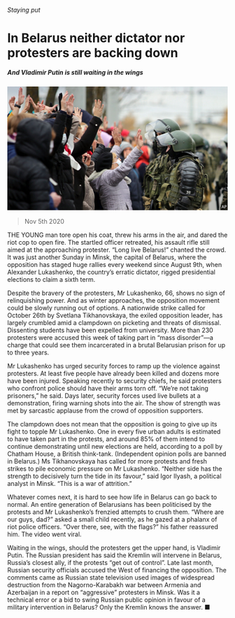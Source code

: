 ###### Staying put

# In Belarus neither dictator nor protesters are backing down 

##### And Vladimir Putin is still waiting in the wings 

![image](images/20201107_eup503.jpg) 

> Nov 5th 2020 

THE YOUNG man tore open his coat, threw his arms in the air, and dared the riot cop to open fire. The startled officer retreated, his assault rifle still aimed at the approaching protester. “Long live Belarus!” chanted the crowd. It was just another Sunday in Minsk, the capital of Belarus, where the opposition has staged huge rallies every weekend since August 9th, when Alexander Lukashenko, the country’s erratic dictator, rigged presidential elections to claim a sixth term.

Despite the bravery of the protesters, Mr Lukashenko, 66, shows no sign of relinquishing power. And as winter approaches, the opposition movement could be slowly running out of options. A nationwide strike called for October 26th by Svetlana Tikhanovskaya, the exiled opposition leader, has largely crumbled amid a clampdown on picketing and threats of dismissal. Dissenting students have been expelled from university. More than 230 protesters were accused this week of taking part in “mass disorder”—a charge that could see them incarcerated in a brutal Belarusian prison for up to three years.


Mr Lukashenko has urged security forces to ramp up the violence against protesters. At least five people have already been killed and dozens more have been injured. Speaking recently to security chiefs, he said protesters who confront police should have their arms torn off. “We’re not taking prisoners,” he said. Days later, security forces used live bullets at a demonstration, firing warning shots into the air. The show of strength was met by sarcastic applause from the crowd of opposition supporters.

The clampdown does not mean that the opposition is going to give up its fight to topple Mr Lukashenko. One in every five urban adults is estimated to have taken part in the protests, and around 85% of them intend to continue demonstrating until new elections are held, according to a poll by Chatham House, a British think-tank. (Independent opinion polls are banned in Belarus.) Ms Tikhanovskaya has called for more protests and fresh strikes to pile economic pressure on Mr Lukashenko. “Neither side has the strength to decisively turn the tide in its favour,” said Igor Ilyash, a political analyst in Minsk. “This is a war of attrition.”

Whatever comes next, it is hard to see how life in Belarus can go back to normal. An entire generation of Belarusians has been politicised by the protests and Mr Lukashenko’s frenzied attempts to crush them. “Where are our guys, dad?” asked a small child recently, as he gazed at a phalanx of riot police officers. “Over there, see, with the flags?” his father reassured him. The video went viral.

Waiting in the wings, should the protesters get the upper hand, is Vladimir Putin. The Russian president has said the Kremlin will intervene in Belarus, Russia’s closest ally, if the protests “get out of control”. Late last month, Russian security officials accused the West of financing the opposition. The comments came as Russian state television used images of widespread destruction from the Nagorno-Karabakh war between Armenia and Azerbaijan in a report on “aggressive” protesters in Minsk. Was it a technical error or a bid to swing Russian public opinion in favour of a military intervention in Belarus? Only the Kremlin knows the answer. ■

